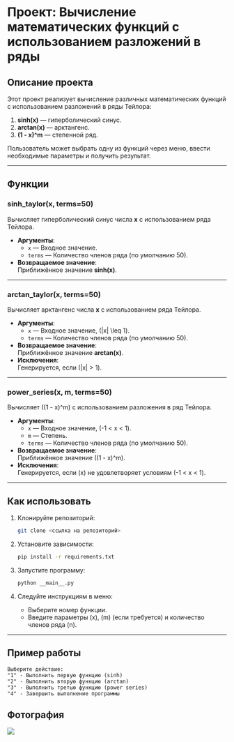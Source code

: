 # **Проект: Вычисление математических функций с использованием разложений в ряды**

## **Описание проекта**

Этот проект реализует вычисление различных математических функций с использованием разложений в ряды Тейлора:

1. **sinh(x)** — гиперболический синус.
2. **arctan(x)** — арктангенс.
3. **(1 - x)^m** — степенной ряд.

Пользователь может выбрать одну из функций через меню, ввести необходимые параметры и получить результат.

---

## **Функции**

### **sinh_taylor(x, terms=50)**

Вычисляет гиперболический синус числа **x** с использованием ряда Тейлора.

- **Аргументы**:
  - `x` — Входное значение.
  - `terms` — Количество членов ряда (по умолчанию 50).
- **Возвращаемое значение**:  
  Приближённое значение **sinh(x)**.

---

### **arctan_taylor(x, terms=50)**

Вычисляет арктангенс числа **x** с использованием ряда Тейлора.

- **Аргументы**:
  - `x` — Входное значение, \(|x| \leq 1\).
  - `terms` — Количество членов ряда (по умолчанию 50).
- **Возвращаемое значение**:  
  Приближённое значение **arctan(x)**.
- **Исключения**:  
  Генерируется, если \(|x| > 1\).

---

### **power_series(x, m, terms=50)**

Вычисляет \((1 - x)^m\) с использованием разложения в ряд Тейлора.

- **Аргументы**:
  - `x` — Входное значение, \(-1 < x < 1\).
  - `m` — Степень.
  - `terms` — Количество членов ряда (по умолчанию 50).
- **Возвращаемое значение**:  
  Приближённое значение \((1 - x)^m\).
- **Исключения**:  
  Генерируется, если \(x\) не удовлетворяет условиям \(-1 < x < 1\).

---

## **Как использовать**

1. Клонируйте репозиторий:

   ```bash
   git clone <ссылка на репозиторий>
   ```

2. Установите зависимости:

   ```bash
   pip install -r requirements.txt
   ```

3. Запустите программу:

   ```bash
   python __main__.py
   ```

4. Следуйте инструкциям в меню:

   - Выберите номер функции.
   - Введите параметры \(x\), \(m\) (если требуется) и количество членов ряда \(n\).

---

## **Пример работы**

```text
Выберите действие:
"1" - Выполнить первую функцию (sinh)
"2" - Выполнить вторую функцию (arctan)
"3" - Выполнить третью функцию (power series)
"4" - Завершить выполнение программы
```
## Фотография 
![](https://ru.pinterest.com/pin/914864111806819277)
